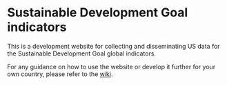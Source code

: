 # Sustainable Development Goal indicators

This is a development website for collecting and disseminating US data for the Sustainable Development Goal global indicators.

For any guidance on how to use the website or develop it further for your own country, please refer to the [wiki](https://github.com/GSA/sdg-indicators/wiki).
